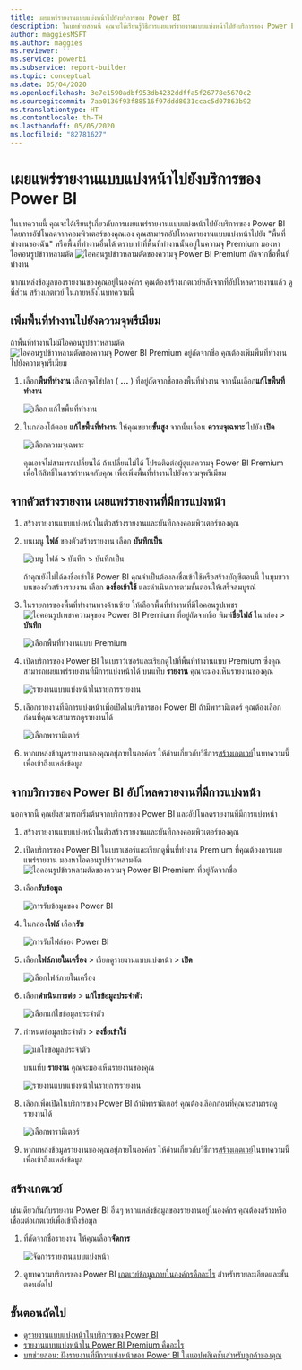 ```yaml
---
title: เผยแพร่รายงานแบบแบ่งหน้าไปยังบริการของ Power BI
description: ในบทช่วยสอนนี้ คุณจะได้เรียนรู้วิธีการเผยแพร่รายงานแบบแบ่งหน้าไปยังบริการของ Power BI โดยการอัปโหลดจากคอมพิวเตอร์ของคุณเอง
author: maggiesMSFT
ms.author: maggies
ms.reviewer: ''
ms.service: powerbi
ms.subservice: report-builder
ms.topic: conceptual
ms.date: 05/04/2020
ms.openlocfilehash: 3e7e1590adbf953db4232ddffa5f26778e5670c2
ms.sourcegitcommit: 7aa0136f93f88516f97ddd8031ccac5d07863b92
ms.translationtype: HT
ms.contentlocale: th-TH
ms.lasthandoff: 05/05/2020
ms.locfileid: "82781627"
---
```

# <a name="publish-a-paginated-report-to-the-power-bi-service"></a>เผยแพร่รายงานแบบแบ่งหน้าไปยังบริการของ Power BI

ในบทความนี้ คุณจะได้เรียนรู้เกี่ยวกับการเผยแพร่รายงานแบบแบ่งหน้าไปยังบริการของ Power BI โดยการอัปโหลดจากคอมพิวเตอร์ของคุณเอง คุณสามารถอัปโหลดรายงานแบบแบ่งหน้าไปยัง "พื้นที่ทำงานของฉัน" หรือพื้นที่ทำงานอื่นได้ ตราบเท่าที่พื้นที่ทำงานนั้นอยู่ในความจุ Premium มองหาไอคอนรูปข้าวหลามตัด ![ไอคอนรูปข้าวหลามตัดของความจุ Power BI Premium](media/paginated-reports-save-to-power-bi-service/premium-diamond.png) ถัดจากชื่อพื้นที่ทำงาน 

หากแหล่งข้อมูลของรายงานของคุณอยู่ในองค์กร คุณต้องสร้างเกตเวย์หลังจากที่อัปโหลดรายงานแล้ว ดูที่ส่วน [สร้างเกตเวย์](#create-a-gateway) ในภายหลังในบทความนี้

## <a name="add-a-workspace-to-a-premium-capacity"></a>เพิ่มพื้นที่ทำงานไปยังความจุพรีเมียม

ถ้าพื้นที่ทำงานไม่มีไอคอนรูปข้าวหลามตัด ![ไอคอนรูปข้าวหลามตัดของความจุ Power BI Premium](media/paginated-reports-save-to-power-bi-service/premium-diamond.png) อยู่ถัดจากชื่อ คุณต้องเพิ่มพื้นที่ทำงานไปยังความจุพรีเมียม 

1. เลือก**พื้นที่ทำงาน** เลือกจุดไข่ปลา ( **...** ) ที่อยู่ถัดจากชื่อของพื้นที่ทำงาน จากนั้นเลือก**แก้ไขพื้นที่ทำงาน**

    ![เลือก แก้ไขพื้นที่ทำงาน](media/paginated-reports-save-to-power-bi-service/power-bi-paginated-edit-workspace.png)

1. ในกล่องโต้ตอบ **แก้ไขพื้นที่ทำงาน** ให้คุณขยาย**ขั้นสูง** จากนั้นเลื่อน **ความจุเฉพาะ** ไปยัง **เปิด**

    ![เลือกความจุเฉพาะ](media/paginated-reports-save-to-power-bi-service/power-bi-paginated-edit-workspace-dialog.png)

   คุณอาจไม่สามารถเปลี่ยนได้ ถ้าเปลี่ยนไม่ได้ โปรดติดต่อผู้ดูแลความจุ Power BI Premium เพื่อให้สิทธิ์ในการกำหนดกับคุณ เพื่อเพิ่มพื้นที่ทำงานไปยังความจุพรีเมียม

## <a name="from-report-builder-publish-a-paginated-report"></a>จากตัวสร้างรายงาน เผยแพร่รายงานที่มีการแบ่งหน้า

1. สร้างรายงานแบบแบ่งหน้าในตัวสร้างรายงานและบันทึกลงคอมพิวเตอร์ของคุณ

1. บนเมนู **ไฟล์** ของตัวสร้างรายงาน เลือก **บันทึกเป็น**

    ![เมนู ไฟล์ > บันทึก > บันทึกเป็น](media/paginated-reports-save-to-power-bi-service/power-bi-paginated-save-as.png)

    ถ้าคุณยังไม่ได้ลงชื่อเข้าใช้ Power BI คุณจำเป็นต้องลงชื่อเข้าใช้หรือสร้างบัญชีตอนนี้ ในมุมขวาบนของตัวสร้างรายงาน เลือก **ลงชื่อเข้าใช้** และดำเนินการตามขั้นตอนให้เสร็จสมบูรณ์

2. ในรายการของพื้นที่ทำงานทางด้านซ้าย ให้เลือกพื้นที่ทำงานที่มีไอคอนรูปเพชร ![ไอคอนรูปเพชรความจุของ Power BI Premium](media/paginated-reports-save-to-power-bi-service/premium-diamond.png) ที่อยู่ถัดจากชื่อ พิมพ์**ชื่อไฟล์** ในกล่อง > **บันทึก** 

    ![เลือกพื้นที่ทำงานแบบ Premium](media/paginated-reports-save-to-power-bi-service/power-bi-paginated-select-workspace.png)

4. เปิดบริการของ Power BI ในเบราว์เซอร์และเรียกดูไปที่พื้นที่ทำงานแบบ Premium ซึ่งคุณสามารถเผยแพร่รายงานที่มีการแบ่งหน้าได้ บนแท็บ **รายงาน** คุณจะมองเห็นรายงานของคุณ

    ![รายงานแบบแบ่งหน้าในรายการรายงาน](media/paginated-reports-save-to-power-bi-service/power-bi-paginated-wwi-report.png)

5. เลือกรายงานที่มีการแบ่งหน้าเพื่อเปิดในบริการของ Power BI ถ้ามีพารามิเตอร์ คุณต้องเลือกก่อนที่คุณจะสามารถดูรายงานได้

    ![เลือกพารามิเตอร์](media/paginated-reports-save-to-power-bi-service/power-bi-paginated-select-parameters.png)

6. หากแหล่งข้อมูลรายงานของคุณอยู่ภายในองค์กร ให้อ่านเกี่ยวกับวิธีการ[สร้างเกตเวย์](#create-a-gateway)ในบทความนี้ เพื่อเข้าถึงแหล่งข้อมูล

## <a name="from-the-power-bi-service-upload-a-paginated-report"></a>จากบริการของ Power BI อัปโหลดรายงานที่มีการแบ่งหน้า

นอกจากนี้ คุณยังสามารถเริ่มต้นจากบริการของ Power BI และอัปโหลดรายงานที่มีการแบ่งหน้า

1. สร้างรายงานแบบแบ่งหน้าในตัวสร้างรายงานและบันทึกลงคอมพิวเตอร์ของคุณ

1. เปิดบริการของ Power BI ในเบราเซอร์และเรียกดูพื้นที่ทำงาน Premium ที่คุณต้องการเผยแพร่รายงาน มองหาไอคอนรูปข้าวหลามตัด ![ไอคอนรูปข้าวหลามตัดของความจุ Power BI Premium](media/paginated-reports-save-to-power-bi-service/premium-diamond.png) ที่อยู่ถัดจากชื่อ 

1. เลือก**รับข้อมูล**

    ![การรับข้อมูลของ Power BI](media/paginated-reports-save-to-power-bi-service/power-bi-paginated-get-data.png)

1. ในกล่อง**ไฟล์** เลือก**รับ**

    ![การรับไฟล์ของ Power BI](media/paginated-reports-save-to-power-bi-service/power-bi-paginated-files-get.png)

1. เลือก**ไฟล์ภายในเครื่อง** > เรียกดูรายงานแบบแบ่งหน้า > **เปิด**

    ![เลือกไฟล์ภายในเครื่อง](media/paginated-reports-save-to-power-bi-service/power-bi-paginated-local-file.png)

1. เลือก**ดำเนินการต่อ** > **แก้ไขข้อมูลประจำตัว**

    ![เลือกแก้ไขข้อมูลประจำตัว](media/paginated-reports-save-to-power-bi-service/power-bi-paginated-select-edit-credentials.png)

1. กำหนดข้อมูลประจำตัว > **ลงชื่อเข้าใช้**

    ![แก้ไขข้อมูลประจำตัว](media/paginated-reports-save-to-power-bi-service/power-bi-paginated-credentials.png)

   บนแท็บ **รายงาน** คุณจะมองเห็นรายงานของคุณ

    ![รายงานแบบแบ่งหน้าในรายการรายงาน](media/paginated-reports-save-to-power-bi-service/power-bi-paginated-wwi-report.png)

1. เลือกเพื่อเปิดในบริการของ Power BI ถ้ามีพารามิเตอร์ คุณต้องเลือกก่อนที่คุณจะสามารถดูรายงานได้
 
    ![เลือกพารามิเตอร์](media/paginated-reports-save-to-power-bi-service/power-bi-paginated-select-parameters.png)

6. หากแหล่งข้อมูลรายงานของคุณอยู่ภายในองค์กร ให้อ่านเกี่ยวกับวิธีการ[สร้างเกตเวย์](#create-a-gateway)ในบทความนี้ เพื่อเข้าถึงแหล่งข้อมูล

## <a name="create-a-gateway"></a>สร้างเกตเวย์

เช่นเดียวกันกับรายงาน Power BI อื่นๆ หากแหล่งข้อมูลของรายงานอยู่ในองค์กร คุณต้องสร้างหรือเชื่อมต่อเกตเวย์เพื่อเข้าถึงข้อมูล

1. ที่ถัดจากชื่อรายงาน ให้คุณเลือก**จัดการ**

   ![จัดการรายงานแบบแบ่งหน้า](media/paginated-reports-save-to-power-bi-service/power-bi-paginated-manage.png)

1. ดูบทความบริการของ Power BI [เกตเวย์ข้อมูลภายในองค์กรคืออะไร](../service-gateway-onprem.md) สำหรับรายละเอียดและขั้นตอนถัดไป



## <a name="next-steps"></a>ขั้นตอนถัดไป

- [ดูรายงานแบบแบ่งหน้าในบริการของ Power BI](../consumer/paginated-reports-view-power-bi-service.md)
- [รายงานแบบแบ่งหน้าใน Power BI Premium คืออะไร](paginated-reports-report-builder-power-bi.md)
- [บทช่วยสอน: ฝังรายงานที่มีการแบ่งหน้าของ Power BI ในแอปพลิเคชันสำหรับลูกค้าของคุณ](../developer/embed-paginated-reports-customers.md)

